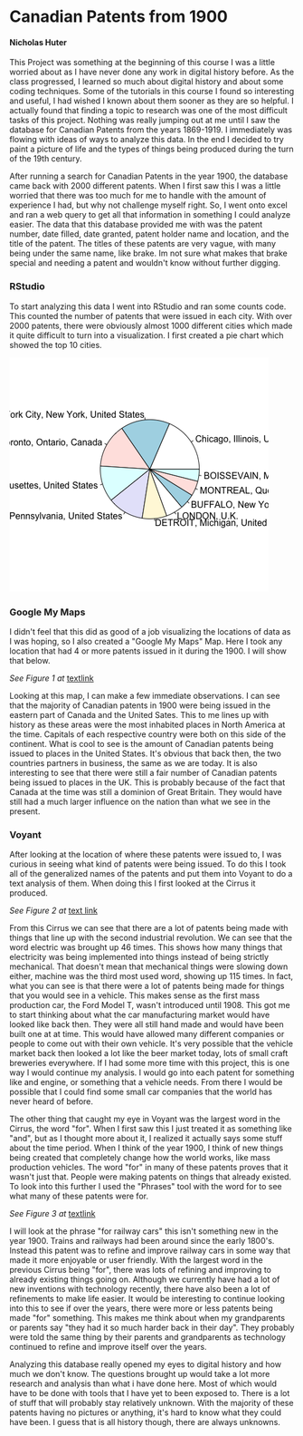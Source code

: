 # Canadian Patents from 1900

#### Nicholas Huter

This Project was something at the beginning of this course I was a little worried about as I have never done any work in digital history before. As the class progressed, I learned so much about digital history and about some coding techniques. Some of the tutorials in this course I found so interesting and useful, I had wished I known about them sooner as they are so helpful. I actually found that finding a topic to research was one of the most difficult tasks of this project. Nothing was really jumping out at me until I saw the database for Canadian Patents from the years 1869-1919. I immediately was flowing with ideas of ways to analyze this data. In the end I decided to try paint a picture of life and the types of things being produced during the turn of the 19th century.

After running a search for Canadian Patents in the year 1900, the database came back with 2000 different patents. When I first saw this I was a little worried that there was too much for me to handle with the amount of experience I had, but why not challenge myself right. So, I went onto excel and ran a web query to get all that information in something I could analyze easier. The data that this database provided me with was the patent number, date filled, date granted, patent holder name and location, and the title of the patent. The titles of these patents are very vague, with many being under the same name, like brake. Im not sure what makes that brake special and needing a patent and wouldn't know without further digging.

### RStudio

To start analyzing this data I went into RStudio and ran some counts code. This counted the number of patents that were issued in each city. With over 2000 patents, there were obviously almost 1000 different cities which made it quite difficult to turn into a visualization. I first created a pie chart which showed the top 10 cities.

![alt text](https://github.com/nich4520/Part-4/blob/main/repository-4/Pie-Chart.png?raw=true)

### Google My Maps

I didn't feel that this did as good of a job visualizing the locations of data as I was hoping, so I also created a "Google My Maps" Map. Here I took any location that had 4 or more patents issued in it during the 1900. I will show that below.

_See Figure 1 at_ [textlink](https://nich4520.github.io/Part-4/)

Looking at this map, I can make a few immediate observations. I can see that the majority of Canadian patents in 1900 were being issued in the eastern part of Canada and the United Sates. This to me lines up with history as these areas were the most inhabited places in North America at the time. Capitals of each respective country were both on this side of the continent. What is cool to see is the amount of Canadian patents being issued to places in the United States. It's obvious that back then, the two countries partners in business, the same as we are today. It is also interesting to see that there were still a fair number of Canadian patents being issued to places in the UK. This is probably because of the fact that Canada at the time was still a dominion of Great Britain. They would have still had a much larger influence on the nation than what we see in the present.

### Voyant

After looking at the location of where these patents were issued to, I was curious in seeing what kind of patents were being issued. To do this I took all of the generalized names of the patents and put them into Voyant to do a text analysis of them. When doing this I first looked at the Cirrus it produced.

_See Figure 2 at_ [text link](https://nich4520.github.io/Part-4/)

From this Cirrus we can see that there are a lot of patents being made with things that line up with the second industrial revolution. We can see that the word electric was brought up 46 times. This shows how many things that electricity was being implemented into things instead of being strictly mechanical. That doesn't mean that mechanical things were slowing down either, machine was the third most used word, showing up 115 times. In fact, what you can see is that there were a lot of patents being made for things that you would see in a vehicle. This makes sense as the first mass production car, the Ford Model T, wasn't introduced until 1908. This got me to start thinking about what the car manufacturing market would have looked like back then. They were all still hand made and would have been built one at at time. This would have allowed many different companies or people to come out with their own vehicle. It's very possible that the vehicle market back then looked a lot like the beer market today, lots of small craft breweries everywhere. If I had some more time with this project, this is one way I would continue my analysis. I would go into each patent for something like and engine, or something that a vehicle needs. From there I would be possible that I could find some small car companies that the world has never heard of before.

The other thing that caught my eye in Voyant was the largest word in the Cirrus, the word "for". When I first saw this I just treated it as something like "and", but as I thought more about it, I realized it actually says some stuff about the time period. When I think of the year 1900, I think of new things being created that completely change how the world works, like mass production vehicles. The word "for" in many of these patents proves that it wasn't just that. People were making patents on things that already existed. To look into this further I used the "Phrases" tool with the word for to see what many of these patents were for.

_See Figure 3 at_ [textlink](https://nich4520.github.io/Part-4/)

I will look at the phrase "for railway cars" this isn't something new in the year 1900. Trains and railways had been around since the early 1800's. Instead this patent was to refine and improve railway cars in some way that made it more enjoyable or user friendly. With the largest word in the previous Cirrus being "for", there was lots of refining and improving to already existing things going on. Although we currently have had a lot of new inventions with technology recently, there have also been a lot of refinements to make life easier. It would be interesting to continue looking into this to see if over the years, there were more or less patents being made "for" something. This makes me think about when my grandparents or parents say "they had it so much harder back in their day". They probably were told the same thing by their parents and grandparents as technology continued to refine and improve itself over the years.

Analyzing this database really opened my eyes to digital history and how much we don't know. The questions brought up would take a lot more research and analysis than what i have done here. Most of which would have to be done with tools that I have yet to been exposed to. There is a lot of stuff that will probably stay relatively unknown. With the majority of these patents having no pictures or anything, it's hard to know what they could have been. I guess that is all history though, there are always unknowns.

